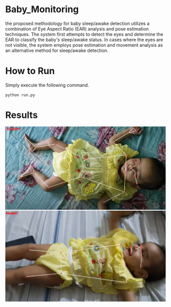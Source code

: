 # Baby_Monitoring
the proposed methodology for baby sleep/awake detection utilizes a combination of Eye Aspect Ratio (EAR) analysis and pose estimation techniques. The system first attempts to detect the eyes and determine the EAR to classify the baby's sleep/awake status. In cases where the eyes are not visible, the system employs pose estimation and movement analysis as an alternative method for sleep/awake detection.

# How to Run
Simply execute the following command.
```
python run.py
```



# Results
![](https://github.com/hamzakhalil798/Baby_Monitoring/blob/main/images/result_1.PNG)
![](https://github.com/hamzakhalil798/Baby_Monitoring/blob/main/images/result_2.PNG)
